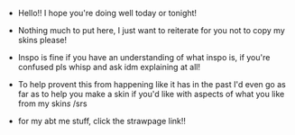 - Hello!! I hope you're doing well today or tonight!
- Nothing much to put here, I just want to reiterate for you not to copy my skins please!
- Inspo is fine if you have an understanding of what inspo is, if you're confused pls whisp and ask idm explaining at all!
- To help provent this from happening like it has in the past I'd even go as far as to help you make a skin if you'd like with aspects of what you like from my skin*s* /srs


- for my abt me stuff, click the strawpage link!!

